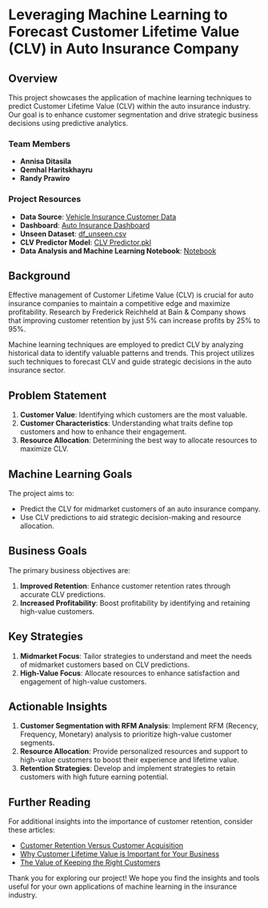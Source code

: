 # Leveraging Machine Learning to Forecast Customer Lifetime Value (CLV) in Auto Insurance Company

## Overview

This project showcases the application of machine learning techniques to predict Customer Lifetime Value (CLV) within the auto insurance industry. Our goal is to enhance customer segmentation and drive strategic business decisions using predictive analytics.

### Team Members
- **Annisa Ditasila**
- **Qemhal Haritskhayru**
- **Randy Prawiro**

### Project Resources

- **Data Source**: [Vehicle Insurance Customer Data](https://www.kaggle.com/datasets/ranja7/vehicle-insurance-customer-data)
- **Dashboard**: [Auto Insurance Dashboard](https://public.tableau.com/app/profile/qemhal.haritskhayru/viz/FinproDashboard_17237922279380/CustomerOverview?publish=yes)
- **Unseen Dataset**: [df_unseen.csv](https://github.com/PurwadhikaDev/FirestormGroup_DTI_01_FinalProject/blob/fe42cd10e147ac6bdef3647c7e62f59ea76e335c/df_unseen.csv)
- **CLV Predictor Model**: [CLV Predictor.pkl](https://github.com/PurwadhikaDev/FirestormGroup_DTI_01_FinalProject/blob/fe42cd10e147ac6bdef3647c7e62f59ea76e335c/CLV%20Predictor.pkl)
- **Data Analysis and Machine Learning Notebook**: [Notebook](https://github.com/PurwadhikaDev/FirestormGroup_DTI_01_FinalProject/blob/d5f333e4cd6c8f30dde97039c263f77e7f7bb68a/Auto%20Insurance%20Final%20Project%20Purwadhika.ipynb)

## Background

Effective management of Customer Lifetime Value (CLV) is crucial for auto insurance companies to maintain a competitive edge and maximize profitability. Research by Frederick Reichheld at Bain & Company shows that improving customer retention by just 5% can increase profits by 25% to 95%. 

Machine learning techniques are employed to predict CLV by analyzing historical data to identify valuable patterns and trends. This project utilizes such techniques to forecast CLV and guide strategic decisions in the auto insurance sector.

## Problem Statement

1. **Customer Value**: Identifying which customers are the most valuable.
2. **Customer Characteristics**: Understanding what traits define top customers and how to enhance their engagement.
3. **Resource Allocation**: Determining the best way to allocate resources to maximize CLV.

## Machine Learning Goals

The project aims to:
- Predict the CLV for midmarket customers of an auto insurance company.
- Use CLV predictions to aid strategic decision-making and resource allocation.

## Business Goals

The primary business objectives are:
1. **Improved Retention**: Enhance customer retention rates through accurate CLV predictions.
2. **Increased Profitability**: Boost profitability by identifying and retaining high-value customers.

## Key Strategies

1. **Midmarket Focus**: Tailor strategies to understand and meet the needs of midmarket customers based on CLV predictions.
2. **High-Value Focus**: Allocate resources to enhance satisfaction and engagement of high-value customers.

## Actionable Insights

1. **Customer Segmentation with RFM Analysis**: Implement RFM (Recency, Frequency, Monetary) analysis to prioritize high-value customer segments.
2. **Resource Allocation**: Provide personalized resources and support to high-value customers to boost their experience and lifetime value.
3. **Retention Strategies**: Develop and implement strategies to retain customers with high future earning potential.

## Further Reading

For additional insights into the importance of customer retention, consider these articles:
- [Customer Retention Versus Customer Acquisition](https://www.forbes.com/sites/forbesbusinesscouncil/2022/12/12/customer-retention-versus-customer-acquisition/)
- [Why Customer Lifetime Value is Important for Your Business](https://piwik.pro/blog/customer-lifetime-value-important-for-your-business/)
- [The Value of Keeping the Right Customers](https://hbr.org/2014/10/the-value-of-keeping-the-right-customers)

Thank you for exploring our project! We hope you find the insights and tools useful for your own applications of machine learning in the insurance industry.
